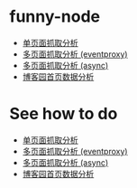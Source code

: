 # funny-node

- [单页面抓取分析][0]
- [多页面抓取分析 (eventproxy)][1]
- [多页面抓取分析 (async)][2]
- [博客园首页数据分析][3]

# See how to do

- [单页面抓取分析][4]
- [多页面抓取分析 (eventproxy)][5]
- [多页面抓取分析 (async)][6]
- [博客园首页数据分析][7]


[0]: https://github.com/hanzichi/funny-node/tree/master/%E5%8D%95%E9%A1%B5%E9%9D%A2%E6%8A%93%E5%8F%96
[1]: https://github.com/hanzichi/funny-node/tree/master/%E5%A4%9A%E9%A1%B5%E9%9D%A2%E6%8A%93%E5%8F%96%EF%BC%88%E5%90%8C%E6%97%B6%E5%B9%B6%E5%8F%91%EF%BC%89
[2]: https://github.com/hanzichi/funny-node/tree/master/%E5%A4%9A%E9%A1%B5%E9%9D%A2%E6%8A%93%E5%8F%96%EF%BC%88%E6%8E%A7%E5%88%B6%E5%B9%B6%E5%8F%91%E9%87%8F%EF%BC%89
[3]: https://github.com/hanzichi/funny-node/tree/master/%E5%8D%9A%E5%AE%A2%E5%9B%AD%E9%A6%96%E9%A1%B5%E6%95%B0%E6%8D%AE%E5%88%86%E6%9E%90
[4]: http://www.cnblogs.com/zichi/p/4896819.html
[5]: http://www.cnblogs.com/zichi/p/4913133.html
[6]: http://www.cnblogs.com/zichi/p/5122337.html
[7]: http://www.cnblogs.com/zichi/p/5115754.html